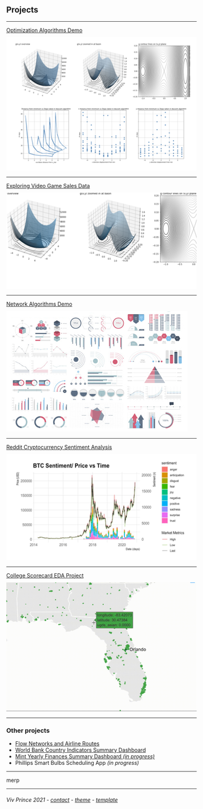 ## Projects

---

[Optimization Algorithms Demo](/proj-page-optimization-demo)  
<img style="padding-top: 10px" src="images/optimization-dashboard.png?raw=true"/>
  

---
[Exploring Video Game Sales Data](/proj-page-videogames)      
<img style="padding-top: 10px" src="images/video-games-dashboard.png?raw=true"/>
  

---
[Network Algorithms Demo](http://example.com/)    
<img style="padding-top: 10px" src="images/dummy_thumbnail.jpg?raw=true"/>
  

---
[Reddit Cryptocurrency Sentiment Analysis](/proj-page-crypto)  
<img style="padding-top: 10px" src="images/cryptograph1.png?raw=true"/>
 

---
[College Scorecard EDA Project](/proj-page-scorecard)  
<img style="padding-top: 10px" src="images/scorecard-map.gif?raw=true"/>
 

---
### Other projects

- [Flow Networks and Airline Routes](https://github.com/vivienneprince/FlowNetworksAndAirlines)
- [World Bank Country Indicators Summary Dashboard](https://github.com/vivienneprince/DataStorage2017)
- [Mint Yearly Finances Summary Dashboard *(in progress)*](https://github.com/vivienneprince/MintYearlyFinancesSummary)
- Phillips Smart Bulbs Scheduling App *(in progress)*


---


merp

---
##### <span style="font-weight:normal">Viv Prince 2021 - <a href="mailto:vivie.prince@gmail.com">contact</a> - <a href="https://github.com/orderedlist">theme</a> - <a href="https://github.com/evanca/quick-portfolio">template</a></span> 
